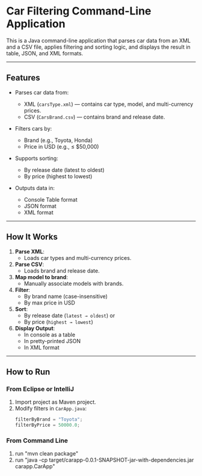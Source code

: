 # Car Filtering Command-Line Application

This is a Java command-line application that parses car data from an XML and a CSV file, applies filtering and sorting logic, and displays the result in table, JSON, and XML formats.

---

## Features

- Parses car data from:
  - XML (`carsType.xml`) — contains car type, model, and multi-currency prices.
  - CSV (`CarsBrand.csv`) — contains brand and release date.

- Filters cars by:
  - Brand (e.g., Toyota, Honda)
  - Price in USD (e.g., ≤ $50,000)

- Supports sorting:
  - By release date (latest to oldest)
  - By price (highest to lowest)

- Outputs data in:
  - Console Table format
  - JSON format
  - XML format

---

## How It Works

1. **Parse XML**:
   - Loads car types and multi-currency prices.
2. **Parse CSV**:
   - Loads brand and release date.
3. **Map model to brand**:
   - Manually associate models with brands.
4. **Filter**:
   - By brand name (case-insensitive)
   - By max price in USD
5. **Sort**:
   - By release date (`latest → oldest`) or
   - By price (`highest → lowest`)
6. **Display Output**:
   - In console as a table
   - In pretty-printed JSON
   - In XML format

---

## How to Run

### From Eclipse or IntelliJ
1. Import project as Maven project.
3. Modify filters in `CarApp.java`:
   ```java
   filterByBrand = "Toyota";
   filterByPrice = 50000.0;
   
### From Command Line
1. run "mvn clean package"
2. run "java -cp target/carapp-0.0.1-SNAPSHOT-jar-with-dependencies.jar carapp.CarApp"



